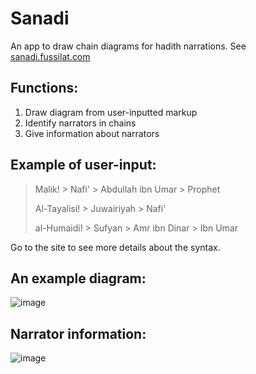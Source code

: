 # Sanadi

An app to draw chain diagrams for hadith narrations. See [sanadi.fussilat.com](https://sanadi.fussilat.com/)

## Functions:
1. Draw diagram from user-inputted markup
2. Identify narrators in chains
3. Give information about narrators

## Example of user-input:

> Malik! > Nafi' > Abdullah ibn Umar > Prophet
> 
> Al-Tayalisi! > Juwairiyah > Nafi'
> 
> al-Humaidi! > Sufyan > Amr ibn Dinar > Ibn Umar

Go to the site to see more details about the syntax.

## An example diagram:
![image](https://github.com/user-attachments/assets/d837c14a-dfe5-4254-b4c9-e5d7c590518f)

## Narrator information:
![image](https://github.com/user-attachments/assets/a80a53a8-b678-4b48-b706-5d1228a0a6a0)
